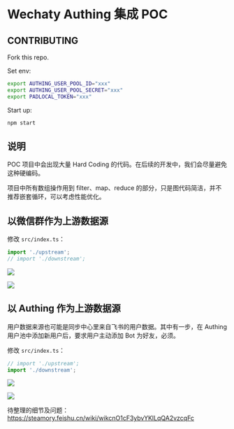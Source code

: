 # Wechaty Authing 集成 POC

## CONTRIBUTING

Fork this repo.

Set env:

```bash
export AUTHING_USER_POOL_ID="xxx"
export AUTHING_USER_POOL_SECRET="xxx"
export PADLOCAL_TOKEN="xxx"
```

Start up:

```bash
npm start
```

## 说明

POC 项目中会出现大量 Hard Coding 的代码。在后续的开发中，我们会尽量避免这种硬编码。

项目中所有数组操作用到 filter、map、reduce 的部分，只是图代码简洁，并不推荐嵌套循环，可以考虑性能优化。

## 以微信群作为上游数据源

修改 `src/index.ts`：

```ts
import './upstream';
// import './downstream';
```

[![](https://mermaid.ink/img/eyJjb2RlIjoiZ3JhcGggTFJcbiAgICBTdGFydDEoU3RhcnQpIFxuICAgIC0tQm90IOWQr-WKqC0tPiBjaGVjazFb5qOA5p-l576k5YaF55qE6Z2eIEF1dGhpbmcg55So5oi3XVxuICAgIC0tPiBhZGRVc2VyW-a3u-WKoCBBdXRoaW5nIOeUqOaIt-W5tua2iOaBr-aPkOmGkue7keWumuaJi-acuuWPt11cbiAgICAtLT4gRW5kMShFbmQpIiwibWVybWFpZCI6eyJ0aGVtZSI6ImRlZmF1bHQifSwidXBkYXRlRWRpdG9yIjpmYWxzZSwiYXV0b1N5bmMiOnRydWUsInVwZGF0ZURpYWdyYW0iOmZhbHNlfQ)](https://mermaid.live/edit#eyJjb2RlIjoiZ3JhcGggTFJcbiAgICBTdGFydDEoU3RhcnQpIFxuICAgIC0tQm90IOWQr-WKqC0tPiBjaGVjazFb5qOA5p-l576k5YaF55qE6Z2eIEF1dGhpbmcg55So5oi3XVxuICAgIC0tPiBhZGRVc2VyW-a3u-WKoCBBdXRoaW5nIOeUqOaIt-W5tua2iOaBr-aPkOmGkue7keWumuaJi-acuuWPt11cbiAgICAtLT4gRW5kMShFbmQpIiwibWVybWFpZCI6IntcbiAgXCJ0aGVtZVwiOiBcImRlZmF1bHRcIlxufSIsInVwZGF0ZUVkaXRvciI6ZmFsc2UsImF1dG9TeW5jIjp0cnVlLCJ1cGRhdGVEaWFncmFtIjpmYWxzZX0)

[![](https://mermaid.ink/img/eyJjb2RlIjoiZ3JhcGggVERcbiAgICBTdGFydDEoU3RhcnQpIFxuICAgIC0tPiBhZGQxW-euoeeQhuWRmOS6uuS4uua3u-WKoOe-pOaIkOWRmF1cbiAgICAtLeeuoeeQhiBCb3Qg5L6m5ZCs5YWl576k5LqL5Lu2LS0-IGFkZDJbQm90IOWQkSBBdXRoaW5nIOazqOWGjOeUqOaIt11cbiAgICAtLeeUqOaIt-aPkOWPiiBCb3Qg5Y-R6YCB5omL5py65Y-3IC0tPiBhZGQzW0JvdCDlkJEgQXV0aGluZyDmm7TmlrDnu5HlrprnlKjmiLfmiYvmnLrlj7ddIFxuICAgIC0tPiBFbmQxKEVuZClcblxuICAgIFN0YXJ0MihTdGFydCkgXG4gICAgLS0-IGRlbDFb566h55CG5ZGY5Lq65Li65Yig6Zmk576k5oiQ5ZGYXVxuICAgIC0t566h55CGIEJvdCDkvqblkKzpgIDnvqTkuovku7YtLT4gIGRlbDJbQm90IOWQkSBBdXRoaW5nIOWIoOmZpOeUqOaIt11cbiAgICAtLT4gRW5kMihFbmQpIiwibWVybWFpZCI6eyJ0aGVtZSI6ImRlZmF1bHQifSwidXBkYXRlRWRpdG9yIjpmYWxzZSwiYXV0b1N5bmMiOnRydWUsInVwZGF0ZURpYWdyYW0iOmZhbHNlfQ)](https://mermaid.live/edit#eyJjb2RlIjoiZ3JhcGggVERcbiAgICBTdGFydDEoU3RhcnQpIFxuICAgIC0tPiBhZGQxW-euoeeQhuWRmOS6uuS4uua3u-WKoOe-pOaIkOWRmF1cbiAgICAtLeeuoeeQhiBCb3Qg5L6m5ZCs5YWl576k5LqL5Lu2LS0-IGFkZDJbQm90IOWQkSBBdXRoaW5nIOazqOWGjOeUqOaIt11cbiAgICAtLeeUqOaIt-aPkOWPiiBCb3Qg5Y-R6YCB5omL5py65Y-3IC0tPiBhZGQzW0JvdCDlkJEgQXV0aGluZyDmm7TmlrDnu5HlrprnlKjmiLfmiYvmnLrlj7ddIFxuICAgIC0tPiBFbmQxKEVuZClcblxuICAgIFN0YXJ0MihTdGFydCkgXG4gICAgLS0-IGRlbDFb566h55CG5ZGY5Lq65Li65Yig6Zmk576k5oiQ5ZGYXVxuICAgIC0t566h55CGIEJvdCDkvqblkKzpgIDnvqTkuovku7YtLT4gIGRlbDJbQm90IOWQkSBBdXRoaW5nIOWIoOmZpOeUqOaIt11cbiAgICAtLT4gRW5kMihFbmQpIiwibWVybWFpZCI6IntcbiAgXCJ0aGVtZVwiOiBcImRlZmF1bHRcIlxufSIsInVwZGF0ZUVkaXRvciI6ZmFsc2UsImF1dG9TeW5jIjp0cnVlLCJ1cGRhdGVEaWFncmFtIjpmYWxzZX0)

## 以 Authing 作为上游数据源

用户数据来源也可能是同步中心里来自飞书的用户数据。其中有一步，在 Authing 用户池中添加新用户后，要求用户主动添加 Bot 为好友，必须。

修改 `src/index.ts`：

```ts
// import './upstream';
import './downstream';
```

[![](https://mermaid.ink/img/eyJjb2RlIjoiZ3JhcGggVERcbiAgICBTdGFydDEoU3RhcnQpIFxuICAgIC0tQm90IOWQr-WKqC0tPiBzdGVwMTFb5Li75Yqo6I635Y-WIEF1dGhpbmcg55So5oi35YiX6KGoXSAgICBcbiAgICAtLT4gc3RlcDEyW-iOt-WPliBCb3Qg5aW95Y-L5YiX6KGoXVxuICAgIC0tPiBzdGVwMTNb562b6YCJ5Ye65YW25Lit55qE5aW95Y-LXVxuICAgIC0tPiBjaGVjazF75qOA5rWL5Yiw576k5bey57uP5a2Y5ZyofVxuICAgIC0tVCDop6blj5HlkK_liqggU3RhcnQyIOa1geeoiy0tPiBzdGVwMTRb5qOA5p-l5pyq5YWl576k55qE5aW95Y-LXVxuICAgIC0tPiBzdGVwMTVb6YKA6K-35YWl576kXVxuICAgIC0tPiBFbmQxKEVuZClcbiAgICBjaGVjazEgLS1GLS0-IHN0ZXAxNVxuXG4gICAgU3RhcnQyKFN0YXJ0MilcbiAgICAtLUJvdCDlkK_liqgtLT4gc3RlcDIxW-S4u-WKqOiOt-WPliBBdXRoaW5nIOeUqOaIt-WIl-ihqF0gICAgXG4gICAgLS0-IHN0ZXAyMlvojrflj5bnvqTmiJDlkZjliJfooahdXG4gICAgLS0-fOWPr-iDveWHuueOsOWUr-S4gCBpZCDkuI3lh4bnoa58IHN0ZXAyM1vnrZvlh7rpnIDopoHliKDpmaTnmoTmiJDlkZjlkozkuI3noa7lrprnirbmgIHmiJDlkZhdXG4gICAgLS0-IHN0ZXAyNFvliKDpmaTnvqTmiJDlkZjlubbmj5DphpLnrqHnkIblkZjmo4Dmn6XkuI3noa7lrprnirbmgIHnmoTmiJDlkZhdXG4gICAgLS0-IEVuZDIoRW5kKSIsIm1lcm1haWQiOnsidGhlbWUiOiJkZWZhdWx0In0sInVwZGF0ZUVkaXRvciI6ZmFsc2UsImF1dG9TeW5jIjp0cnVlLCJ1cGRhdGVEaWFncmFtIjpmYWxzZX0)](https://mermaid.live/edit#eyJjb2RlIjoiZ3JhcGggVERcbiAgICBTdGFydDEoU3RhcnQpIFxuICAgIC0tQm90IOWQr-WKqC0tPiBzdGVwMTFb5Li75Yqo6I635Y-WIEF1dGhpbmcg55So5oi35YiX6KGoXSAgICBcbiAgICAtLT4gc3RlcDEyW-iOt-WPliBCb3Qg5aW95Y-L5YiX6KGoXVxuICAgIC0tPiBzdGVwMTNb562b6YCJ5Ye65YW25Lit55qE5aW95Y-LXVxuICAgIC0tPiBjaGVjazF75qOA5rWL5Yiw576k5bey57uP5a2Y5ZyofVxuICAgIC0tVCDop6blj5HlkK_liqggU3RhcnQyIOa1geeoiy0tPiBzdGVwMTRb5qOA5p-l5pyq5YWl576k55qE5aW95Y-LXVxuICAgIC0tPiBzdGVwMTVb6YKA6K-35YWl576kXVxuICAgIC0tPiBFbmQxKEVuZClcbiAgICBjaGVjazEgLS1GLS0-IHN0ZXAxNVxuXG4gICAgU3RhcnQyKFN0YXJ0MilcbiAgICAtLUJvdCDlkK_liqgtLT4gc3RlcDIxW-S4u-WKqOiOt-WPliBBdXRoaW5nIOeUqOaIt-WIl-ihqF0gICAgXG4gICAgLS0-IHN0ZXAyMlvojrflj5bnvqTmiJDlkZjliJfooahdXG4gICAgLS0-fOWPr-iDveWHuueOsOWUr-S4gCBpZCDkuI3lh4bnoa58IHN0ZXAyM1vnrZvlh7rpnIDopoHliKDpmaTnmoTmiJDlkZjlkozkuI3noa7lrprnirbmgIHmiJDlkZhdXG4gICAgLS0-IHN0ZXAyNFvliKDpmaTnvqTmiJDlkZjlubbmj5DphpLnrqHnkIblkZjmo4Dmn6XkuI3noa7lrprnirbmgIHnmoTmiJDlkZhdXG4gICAgLS0-IEVuZDIoRW5kKSIsIm1lcm1haWQiOiJ7XG4gIFwidGhlbWVcIjogXCJkZWZhdWx0XCJcbn0iLCJ1cGRhdGVFZGl0b3IiOmZhbHNlLCJhdXRvU3luYyI6dHJ1ZSwidXBkYXRlRGlhZ3JhbSI6ZmFsc2V9)

[![](https://mermaid.ink/img/eyJjb2RlIjoiZ3JhcGggVERcbiAgICBTdGFydDEoU3RhcnQpXG4gICAgLS1Cb3Qg5ZCv5YqoLS0-IHN0ZXAxMVvkvqblkKzlpb3lj4vnlLPor7ddXG4gICAgLS0-fOWlveWPi-ivt-axguS6i-S7tnwgc3RlcDEyW-agueaNruaJi-acuuWPt-aOpeWPl-ivt-axguW5tumCgOivt-WFpee-pF1cbiAgICAtLT4gRW5kMShFbmQpXG5cbiAgICBTdGFydDIoU3RhcnQpIFxuICAgIC0tQm90IOWQr-WKqC0tPiBzdGVwMjFb5L6m5ZCsIEF1dGhpbmcg5Yig6Zmk55So5oi36ZKp5a2QXVxuICAgIC0tPnzliKDpmaTnlKjmiLfkuovku7Z8IHN0ZXAyMlvliKDpmaTlr7nlupTnvqTogYrnlKjmiLflj4rlpb3lj4sg5aaC5pyJ5byC5bi45YiZ6K2m5ZGKXVxuICAgIC0tPiBFbmQyKEVuZCkiLCJtZXJtYWlkIjp7InRoZW1lIjoiZGVmYXVsdCJ9LCJ1cGRhdGVFZGl0b3IiOmZhbHNlLCJhdXRvU3luYyI6dHJ1ZSwidXBkYXRlRGlhZ3JhbSI6ZmFsc2V9)](https://mermaid.live/edit#eyJjb2RlIjoiZ3JhcGggVERcbiAgICBTdGFydDEoU3RhcnQpXG4gICAgLS1Cb3Qg5ZCv5YqoLS0-IHN0ZXAxMVvkvqblkKzlpb3lj4vnlLPor7ddXG4gICAgLS0-fOWlveWPi-ivt-axguS6i-S7tnwgc3RlcDEyW-agueaNruaJi-acuuWPt-aOpeWPl-ivt-axguW5tumCgOivt-WFpee-pF1cbiAgICAtLT4gRW5kMShFbmQpXG5cbiAgICBTdGFydDIoU3RhcnQpIFxuICAgIC0tQm90IOWQr-WKqC0tPiBzdGVwMjFb5L6m5ZCsIEF1dGhpbmcg5Yig6Zmk55So5oi36ZKp5a2QXVxuICAgIC0tPnzliKDpmaTnlKjmiLfkuovku7Z8IHN0ZXAyMlvliKDpmaTlr7nlupTnvqTogYrnlKjmiLflj4rlpb3lj4sg5aaC5pyJ5byC5bi45YiZ6K2m5ZGKXVxuICAgIC0tPiBFbmQyKEVuZCkiLCJtZXJtYWlkIjoie1xuICBcInRoZW1lXCI6IFwiZGVmYXVsdFwiXG59IiwidXBkYXRlRWRpdG9yIjpmYWxzZSwiYXV0b1N5bmMiOnRydWUsInVwZGF0ZURpYWdyYW0iOmZhbHNlfQ)

待整理的细节及问题： https://steamory.feishu.cn/wiki/wikcnO1cF3ybvYKlLqQA2vzcqFc
